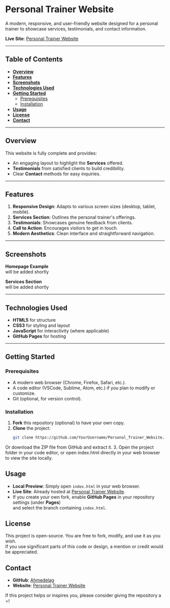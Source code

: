 # **Personal Trainer Website**

A modern, responsive, and user-friendly website designed for a personal trainer to showcase services, testimonials, and contact information.

**Live Site**: [Personal Trainer Website](https://ahmedelag.github.io/Personal_Trainer_Website/index.html)

---

## **Table of Contents**
- [**Overview**](#overview)
- [**Features**](#features)
- [**Screenshots**](#screenshots)
- [**Technologies Used**](#technologies-used)
- [**Getting Started**](#getting-started)
  - [Prerequisites](#prerequisites)
  - [Installation](#installation)
- [**Usage**](#usage)
- [**License**](#license)
- [**Contact**](#contact)

---

## **Overview**
This website is fully complete and provides:
- An engaging layout to highlight the **Services** offered.
- **Testimonials** from satisfied clients to build credibility.
- Clear **Contact** methods for easy inquiries.

---

## **Features**
1. **Responsive Design**: Adapts to various screen sizes (desktop, tablet, mobile).
2. **Services Section**: Outlines the personal trainer's offerings.
3. **Testimonials**: Showcases genuine feedback from clients.
4. **Call to Action**: Encourages visitors to get in touch.
5. **Modern Aesthetics**: Clean interface and straightforward navigation.

---

## **Screenshots**

**Homepage Example**  
will be added shortly

**Services Section**  
will be added shortly

---

## **Technologies Used**
- **HTML5** for structure
- **CSS3** for styling and layout
- **JavaScript** for interactivity (where applicable)
- **GitHub Pages** for hosting

---

## **Getting Started**

### **Prerequisites**
- A modern web browser (Chrome, Firefox, Safari, etc.).
- A code editor (VSCode, Sublime, Atom, etc.) if you plan to modify or customize.
- Git (optional, for version control).

### **Installation**
1. **Fork** this repository (optional) to have your own copy.
2. **Clone** the project:
   ```bash
   git clone https://github.com/YourUsername/Personal_Trainer_Website.git
Or download the ZIP file from GitHub and extract it.
3. Open the project folder in your code editor, or open index.html directly in your web browser to view the site locally.

## **Usage**
- **Local Preview**: Simply open `index.html` in your web browser.
- **Live Site**: Already hosted at [Personal Trainer Website](https://ahmedelag.github.io/Personal_Trainer_Website/index.html).
- If you create your own fork, enable **GitHub Pages** in your repository settings (under **Pages**)  
  and select the branch containing `index.html`.
## **License**
This project is open-source. You are free to fork, modify, and use it as you wish.  
If you use significant parts of this code or design, a mention or credit would be appreciated.

## **Contact**
- **GitHub**: [Ahmedelag](https://github.com/Ahmedelag)
- **Website**: [Personal Trainer Website](https://ahmedelag.github.io/Personal_Trainer_Website/index.html)

If this project helps or inspires you, please consider giving the repository a ⭐!

  

